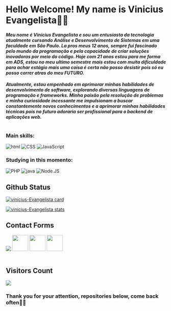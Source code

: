 # Hello  Welcome! My name is Vinicius Evangelista👋😀

#### _Meu nome é Vinícius Evangelista e sou um entusiasta da tecnologia atualmente cursando Análise e Desenvolvimento de Sistemas em uma faculdade em São Paulo. La pros meus 12 anos, sempre fui fascinado pelo mundo da programação e pela capacidade de criar soluções inovadoras por meio do código. Hoje com 21 anos estou para me forma em ADS, estou no meu ultimo semestre mais estou com muita dificuldade para achar estágio mais uma coisa é certa não posso desistir pois só eu posso correr atras do meu FUTURO._
#### _Atualmente, estou empenhado em aprimorar minhas habilidades de desenvolvimento de software, explorando diversas linguagens de programação e frameworks. Minha paixão pela resolução de problemas e minha curiosidade incessante me impulsionam a buscar constantemente novos conhecimentos e a aprimorar minhas habilidades técnicas pois no futuro adoraria ser profissional para o backend de aplicações web._

#
### Main skills:
![ html](https://img.shields.io/badge/HTML-0D1117?style=for-the-badge&logo=html5&logoColor=#E44c25&textColor=0D1117)
![CSS](https://img.shields.io/badge/-CSS-0D1117?style=for-the-badge&logo=CSS3&logoColor=1572B6&labelColor=0D1117)
![JavaScript](https://img.shields.io/badge/-JavaScript-0D1117?style=for-the-badge&logo=javascript&labelColor=0D1117)

### Studying in this momento:
![PHP](https://img.shields.io/badge/php-0D1117.svg?style=for-the-badge&logo=php&logoColor=blue)
![java](https://img.shields.io/badge/Java-0D1117?style=for-the-badge&logo=kofi&logoColor=e20d05&textColor=0D1117)
![Node.JS](https://img.shields.io/badge/-Node.JS-0D1117?style=for-the-badge&logo=node.js&labelColor=0D1117&textColor=0D1117)

## Github Status

[![vinícius-Evangelista card](https://github-readme-stats.vercel.app/api?username=Vinicius-Evangelista-de-Carvalho&show_icons=true&theme=dracula)](https://github.com/anuraghazra/github-readme-stats)

[![vinícius-Evangelista stats](https://github-readme-stats.vercel.app/api/top-langs/?username=Vinicius-Evangelista-de-Carvalho&layout=compact&theme=dracula&count_private=true&line_height=40)](https://github.com/anuraghazra/github-readme-stats)


## Contact Forms
<div> 
<a href = "mailto:vinicius.sl56220@gmail.com"> <img src="https://img.shields.io/badge/-Gmail-%23333?style=for-the-badge&logo=gmail&logoColor=white" target="_blank"></a>
<a href="https://instagram.com/bigode.ofc21"><img src="https://seeklogo.com/images/I/instagram-new-2016-logo-D9D42A0AD4-seeklogo.com.png" width="50"></a>
<a href="https://www.linkedin.com/in/nivanjr"> <img src="https://seeklogo.com/images/L/linkedin-new-2020-logo-E14A5D55ED-seeklogo.com.png" width="50"></a>
<a href="https://api.whatsapp.com/send?phone=555511960817390."><img src="https://seeklogo.com/images/W/whatsapp-icon-logo-BDC0A8063B-seeklogo.com.png" width="50px"></img></a>





<div>
<br><h2>Visitors Count</h2>  
<img align="center" src="https://profile-counter.glitch.me/{Vinicius-Evangelista-de-Carvalho}/count.svg" />
<br>
</div>

<h3>Thank you for your attention, repositories below, come back often👋😀</h3> 

